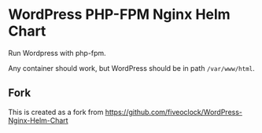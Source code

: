 # WordPress PHP-FPM Nginx Helm Chart

Run Wordpress with php-fpm.

Any container should work, but WordPress should be in path `/var/www/html`.

## Fork

This is created as a fork from <https://github.com/fiveoclock/WordPress-Nginx-Helm-Chart>


